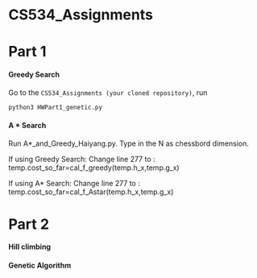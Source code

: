 # CS534_Assignments

# Part 1

#### Greedy Search

Go to the `CS534_Assignments (your cloned repository)`, run

```bash
python3 HWPart1_genetic.py
```

#### A * Search

Run A*_and_Greedy_Haiyang.py. Type in the N as chessbord dimension.

If using Greedy Search: Change line 277 to : temp.cost_so_far=cal_f_greedy(temp.h_x,temp.g_x)

If using A* Search: Change line 277 to : temp.cost_so_far=cal_f_Astar(temp.h_x,temp.g_x)

# Part 2

#### Hill climbing

#### Genetic Algorithm
